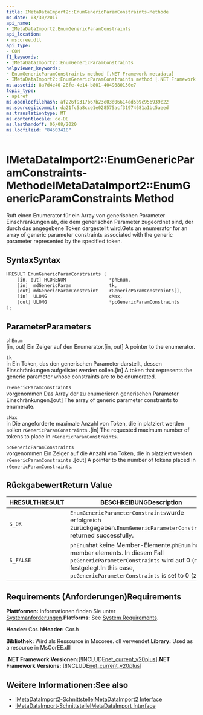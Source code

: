 ```yaml
---
title: IMetaDataImport2::EnumGenericParamConstraints-Methode
ms.date: 03/30/2017
api_name:
- IMetaDataImport2.EnumGenericParamConstraints
api_location:
- mscoree.dll
api_type:
- COM
f1_keywords:
- IMetaDataImport2::EnumGenericParamConstraints
helpviewer_keywords:
- EnumGenericParamConstraints method [.NET Framework metadata]
- IMetaDataImport2::EnumGenericParamConstraints method [.NET Framework metadata]
ms.assetid: 8a7d4e40-28fe-4e14-b801-4049880130e7
topic_type:
- apiref
ms.openlocfilehash: af226f9317b67b23e03d06614ed5b9c956939c22
ms.sourcegitcommit: da21fc5a8cce1e028575acf31974681a1bc5aeed
ms.translationtype: MT
ms.contentlocale: de-DE
ms.lasthandoff: 06/08/2020
ms.locfileid: "84503418"
---
```

# <a name="imetadataimport2enumgenericparamconstraints-method"></a><span data-ttu-id="26cc8-102">IMetaDataImport2::EnumGenericParamConstraints-Methode</span><span class="sxs-lookup"><span data-stu-id="26cc8-102">IMetaDataImport2::EnumGenericParamConstraints Method</span></span>
<span data-ttu-id="26cc8-103">Ruft einen Enumerator für ein Array von generischen Parameter Einschränkungen ab, die dem generischen Parameter zugeordnet sind, der durch das angegebene Token dargestellt wird.</span><span class="sxs-lookup"><span data-stu-id="26cc8-103">Gets an enumerator for an array of generic parameter constraints associated with the generic parameter represented by the specified token.</span></span>  
  
## <a name="syntax"></a><span data-ttu-id="26cc8-104">Syntax</span><span class="sxs-lookup"><span data-stu-id="26cc8-104">Syntax</span></span>  
  
```cpp  
HRESULT EnumGenericParamConstraints (  
    [in, out] HCORENUM                *phEnum,  
    [in]  mdGenericParam              tk,  
    [out] mdGenericParamConstraint    rGenericParamConstraints[],  
    [in]  ULONG                       cMax,  
    [out] ULONG                       *pcGenericParamConstraints  
);  
```  
  
## <a name="parameters"></a><span data-ttu-id="26cc8-105">Parameter</span><span class="sxs-lookup"><span data-stu-id="26cc8-105">Parameters</span></span>  
 `phEnum`  
 <span data-ttu-id="26cc8-106">[in, out] Ein Zeiger auf den Enumerator.</span><span class="sxs-lookup"><span data-stu-id="26cc8-106">[in, out] A pointer to the enumerator.</span></span>  
  
 `tk`  
 <span data-ttu-id="26cc8-107">in   Ein Token, das den generischen Parameter darstellt, dessen Einschränkungen aufgelistet werden sollen.</span><span class="sxs-lookup"><span data-stu-id="26cc8-107">[in]   A token that represents the generic parameter whose constraints are to be enumerated.</span></span>  
  
 `rGenericParamConstraints`  
 <span data-ttu-id="26cc8-108">vorgenommen Das Array der zu enumerieren generischen Parameter Einschränkungen.</span><span class="sxs-lookup"><span data-stu-id="26cc8-108">[out] The array of generic parameter constraints to enumerate.</span></span>  
  
 `cMax`  
 <span data-ttu-id="26cc8-109">in   Die angeforderte maximale Anzahl von Token, die in platziert werden sollen `rGenericParamConstraints` .</span><span class="sxs-lookup"><span data-stu-id="26cc8-109">[in]   The requested maximum number of tokens to place in `rGenericParamConstraints`.</span></span>  
  
 `pcGenericParamConstraints`  
 <span data-ttu-id="26cc8-110">vorgenommen Ein Zeiger auf die Anzahl von Token, die in platziert werden `rGenericParamConstraints` .</span><span class="sxs-lookup"><span data-stu-id="26cc8-110">[out] A pointer to the number of tokens placed in `rGenericParamConstraints`.</span></span>  
  
## <a name="return-value"></a><span data-ttu-id="26cc8-111">Rückgabewert</span><span class="sxs-lookup"><span data-stu-id="26cc8-111">Return Value</span></span>  
  
|<span data-ttu-id="26cc8-112">HRESULT</span><span class="sxs-lookup"><span data-stu-id="26cc8-112">HRESULT</span></span>|<span data-ttu-id="26cc8-113">BESCHREIBUNG</span><span class="sxs-lookup"><span data-stu-id="26cc8-113">Description</span></span>|  
|-------------|-----------------|  
|`S_OK`|<span data-ttu-id="26cc8-114">`EnumGenericParameterConstraints`wurde erfolgreich zurückgegeben.</span><span class="sxs-lookup"><span data-stu-id="26cc8-114">`EnumGenericParameterConstraints` returned successfully.</span></span>|  
|`S_FALSE`|<span data-ttu-id="26cc8-115">`phEnum`hat keine Member-Elemente.</span><span class="sxs-lookup"><span data-stu-id="26cc8-115">`phEnum` has no member elements.</span></span> <span data-ttu-id="26cc8-116">In diesem Fall `pcGenericParameterConstraints` wird auf 0 (null) festgelegt.</span><span class="sxs-lookup"><span data-stu-id="26cc8-116">In this case, `pcGenericParameterConstraints` is set to 0 (zero).</span></span>|  
  
## <a name="requirements"></a><span data-ttu-id="26cc8-117">Requirements (Anforderungen)</span><span class="sxs-lookup"><span data-stu-id="26cc8-117">Requirements</span></span>  
 <span data-ttu-id="26cc8-118">**Plattformen:** Informationen finden Sie unter [Systemanforderungen](../../get-started/system-requirements.md).</span><span class="sxs-lookup"><span data-stu-id="26cc8-118">**Platforms:** See [System Requirements](../../get-started/system-requirements.md).</span></span>  
  
 <span data-ttu-id="26cc8-119">**Header:** Cor. h</span><span class="sxs-lookup"><span data-stu-id="26cc8-119">**Header:** Cor.h</span></span>  
  
 <span data-ttu-id="26cc8-120">**Bibliothek:** Wird als Ressource in Mscoree. dll verwendet.</span><span class="sxs-lookup"><span data-stu-id="26cc8-120">**Library:** Used as a resource in MsCorEE.dll</span></span>  
  
 <span data-ttu-id="26cc8-121">**.NET Framework Versionen:**[!INCLUDE[net_current_v20plus](../../../../includes/net-current-v20plus-md.md)]</span><span class="sxs-lookup"><span data-stu-id="26cc8-121">**.NET Framework Versions:** [!INCLUDE[net_current_v20plus](../../../../includes/net-current-v20plus-md.md)]</span></span>  
  
## <a name="see-also"></a><span data-ttu-id="26cc8-122">Weitere Informationen:</span><span class="sxs-lookup"><span data-stu-id="26cc8-122">See also</span></span>

- [<span data-ttu-id="26cc8-123">IMetaDataImport2-Schnittstelle</span><span class="sxs-lookup"><span data-stu-id="26cc8-123">IMetaDataImport2 Interface</span></span>](imetadataimport2-interface.md)
- [<span data-ttu-id="26cc8-124">IMetaDataImport-Schnittstelle</span><span class="sxs-lookup"><span data-stu-id="26cc8-124">IMetaDataImport Interface</span></span>](imetadataimport-interface.md)
